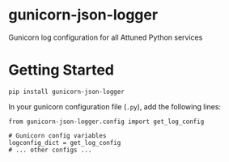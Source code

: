 # gunicorn-json-logger

Gunicorn log configuration for all Attuned Python services

# Getting Started

```
pip install gunicorn-json-logger
```

In your gunicorn configuration file (`.py`), add the following lines:

```
from gunicorn-json-logger.config import get_log_config

# Gunicorn config variables
logconfig_dict = get_log_config
# ... other configs ...
```